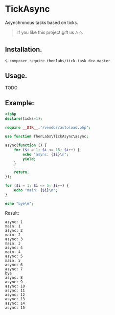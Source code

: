 
# TickAsync

Asynchronous tasks based on ticks.

>If you like this project gift us a ⭐.

## Installation.

    $ composer require thenlabs/tick-task dev-master

## Usage.

TODO

## Example:

```php
<?php
declare(ticks=1);

require __DIR__.'/vendor/autoload.php';

use function ThenLabs\TickAsync\async;

async(function () {
    for ($i = 1; $i <= 15; $i++) {
        echo "async: {$i}\n";
        yield;
    }

    return;
});

for ($i = 1; $i <= 5; $i++) {
    echo "main: {$i}\n";
}

echo "bye\n";
```

Result:

```
async: 1
main: 1
async: 2
main: 2
async: 3
main: 3
async: 4
main: 4
async: 5
main: 5
async: 6
async: 7
bye
async: 8
async: 9
async: 10
async: 11
async: 12
async: 13
async: 14
async: 15
```